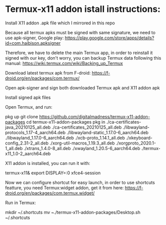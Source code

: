 # Termux-x11 addon istall instructions:

Install X11 addon .apk file which I mirrored in this repo

Because all termux apks must be signed with same signature, we need to use apk-signer, Google play: https://play.google.com/store/apps/details?id=com.haibison.apksigner

Therefore, we have to delete the main Termux app, in order to reinstall it signed with our key, don't worry, you can backup Termux data following this manual: https://wiki.termux.com/wiki/Backing_up_Termux

Download latest termux apk from F-droid: https://f-droid.org/en/packages/com.termux/

Open apk-signer and sign both downloaded Termux apk and X11 addon apk

Install signed apk files

Open Termux, and run:

pkg up
git clone https://github.com/digitalmadness/termux-x11-addon-packages
cd termux-x11-addon-packages
pkg in  ./ca-certificates-java_20210125_all.deb ./ca-certificates_20210125_all.deb ./libwayland-protocols_1.17-4_aarch64.deb ./libwayland-static_1.17.0-6_aarch64.deb ./libwayland_1.17.0-6_aarch64.deb ./xcb-proto_1.14.1_all.deb ./xkeyboard-config_2.31-2_all.deb ./xorg-util-macros_1.19.3_all.deb ./xorgproto_2020.1-1_all.deb ./xtrans_1.4.0-8_all.deb ./xwayland_1.20.5-6_aarch64.deb ./termux-x11_1.0-2_aarch64.deb

X11 addon is installed, you can run it with:

termux-x11&
export DISPLAY=:0
xfce4-session

Now we can configure shortcut for easy launch, in order to use shortcuts featture, you need Termux:widget addon, get it from here: https://f-droid.org/en/packages/com.termux.widget/

Run in Termux:

mkdir ~/.shortcuts
mv ~./termux-x11-addon-packages/Desktop.sh ~/.shortcuts
